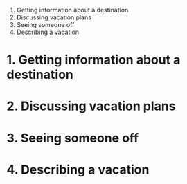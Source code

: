 1. Getting information about a destination
2. Discussing vacation plans
3. Seeing someone off
4. Describing a vacation


# 1. Getting information about a destination

# 2. Discussing vacation plans
# 3. Seeing someone off
# 4. Describing a vacation
